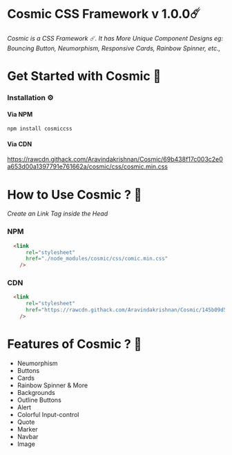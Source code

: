 # Cosmic CSS Framework v 1.0.0☄️

*Cosmic is a CSS Framework ☄️. It has More Unique Component Designs eg: Bouncing Button, Neumorphism, Responsive Cards, Rainbow Spinner, etc.,*

# Get Started with Cosmic 🐣

  ### Installation ⚙️
 
   #### Via NPM
      
 ``` npm
npm install cosmiccss
```
  #### Via CDN

https://rawcdn.githack.com/Aravindakrishnan/Cosmic/69b438f17c003c2e0a653d00a1397791e761662a/cosmic/css/cosmic.min.css
 
# How to Use Cosmic ? 🤔

*Create an Link Tag inside the Head*

### NPM

```html
  <link
      rel="stylesheet"
      href="./node_modules/cosmic/css/comic.min.css"
    />
```

### CDN
```html
  <link
      rel="stylesheet"
      href="https://rawcdn.githack.com/Aravindakrishnan/Cosmic/145b09d58887d65f59bbac2eaabcac8aa48a4308/cosmic.min.css"
    />

```

# Features of Cosmic ? 🌈

- Neumorphism
- Buttons
- Cards
- Rainbow Spinner & More
- Backgrounds
- Outline Buttons 
- Alert
- Colorful Input-control
- Quote 
- Marker
- Navbar
- Image


